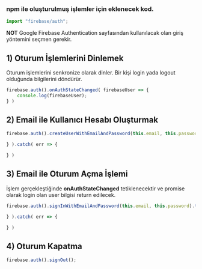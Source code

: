 ### npm ile oluşturulmuş işlemler için eklenecek kod.
```js
import "firebase/auth";
```
**NOT** Google Firebase Authentication sayfasından kullanılacak olan giriş yöntemini seçmen gerekir.

## 1) Oturum İşlemlerini Dinlemek
Oturum işlemlerini senkronize olarak dinler. Bir kişi login yada logout olduğunda bilgilerini döndürür.
 ```js
 firebase.auth().onAuthStateChanged( firebaseUser => {
     console.log(firebaseUser);
 } )
 ```

## 2) Email ile Kullanıcı Hesabı Oluşturmak
```js
firebase.auth().createUserWithEmailAndPassword(this.email, this.password).then( user => {

} ).catch( err => {

} )
```

## 3) Email ile Oturum Açma İşlemi
İşlem gerçekleştiğinde **onAuthStateChanged** tetiklenecektir ve promise olarak login olan user bilgisi return edilecek.
```js
firebase.auth().signInWithEmailAndPassword(this.email, this.password).then( user => {

} ).catch( err => {

} )
```

## 4) Oturum Kapatma
```js
firebase.auth().signOut();
```
